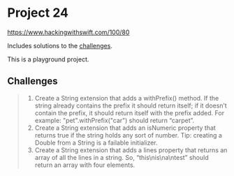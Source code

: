 # Project 24

https://www.hackingwithswift.com/100/80

Includes solutions to the [challenges](https://www.hackingwithswift.com/read/23/8/wrap-up).

This is a playground project.

## Challenges

>1. Create a String extension that adds a withPrefix() method. If the string already contains the prefix it should return itself; if it doesn’t contain the prefix, it should return itself with the prefix added. For example: "pet".withPrefix("car") should return “carpet”.
>2. Create a String extension that adds an isNumeric property that returns true if the string holds any sort of number. Tip: creating a Double from a String is a failable initializer.
>3. Create a String extension that adds a lines property that returns an array of all the lines in a string. So, “this\nis\na\ntest” should return an array with four elements.
